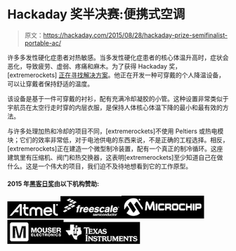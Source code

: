 # Hackaday 奖半决赛:便携式空调

> 原文：<https://hackaday.com/2015/08/28/hackaday-prize-semifinalist-portable-ac/>

许多多发性硬化症患者对热敏感。当多发性硬化症患者的核心体温升高时，症状会恶化，导致疲劳、虚弱、疼痛和麻木。为了获得 Hackaday 奖，[extremerockets] [正在寻找解决方案](https://hackaday.io/project/4729-bringing-cool-relief-to-multiple-sclerosis)。他正在开发一种可穿戴的个人降温设备，可以让穿戴者保持舒适的温度。

该设备是基于一件可穿戴的衬衫，配有充满冷却凝胶的小管。这种设置非常类似于宇航员在太空行走时穿的内层衣服，是保持人体核心体温下降的最小和最有效的方法。

与许多处理加热和冷却的项目不同，[extremerockets]不使用 Peltiers 或热电模块；它们的效率非常低，对于电池供电的东西来说，不是正确的工程选择。相反，[extremerockets]正在建造一个微型制冷装置，配有一个真正的制冷循环。这座建筑里有压缩机、阀门和热交换器，这表明[extremerockets]至少知道自己在做什么。这是一个伟大的项目，我们迫不及待地想看到它的工作原型。

#### 2015 年[黑客日奖](http://hackaday.io/prize)由以下机构赞助:

[![](img/8e6c49d55ea91b307d7d191b75ab18c8.png)](http://hackaday.io/atmel)[![](img/6b53a13e67e0346985e237ef126c1bcc.png)](http://hackaday.io/freescale)[![](img/3fe105965ef22414d89f71032d9babee.png)](http://hackaday.io/microchip)[![](img/ebcbe4e97993de26ebcf849e70523a14.png)](http://hackaday.io/mouser)[![](img/15f4f8aaed16b020832d8be6282e47f5.png)](http://hackaday.io/ti)